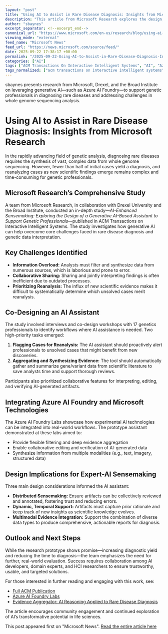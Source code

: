 ```yaml
---
layout: "post"
title: "Using AI to Assist in Rare Disease Diagnosis: Insights from Microsoft Research"
description: "This article from Microsoft Research explores the design, development, and evaluation of a generative AI assistant aimed at supporting genetic professionals in diagnosing rare diseases. The study, conducted in collaboration with Drexel University and the Broad Institute, identifies key challenges in whole genome sequencing analysis and proposes AI-driven solutions to improve diagnostic workflows. Prototypes, including work on Azure AI Foundry, focus on sensemaking, data synthesis, and collaborative decision-making. The research advocates for multidisciplinary collaboration to create domain-specific, trustworthy AI tools that enhance both initial and ongoing genetic analysis."
author: "sbaynes"
excerpt_separator: <!--excerpt_end-->
canonical_url: "https://www.microsoft.com/en-us/research/blog/using-ai-to-assist-in-rare-disease-diagnosis/"
viewing_mode: "external"
feed_name: "Microsoft News"
feed_url: "https://news.microsoft.com/source/feed/"
date: 2025-09-22 17:38:17 +00:00
permalink: "/2025-09-22-Using-AI-to-Assist-in-Rare-Disease-Diagnosis-Insights-from-Microsoft-Research.html"
categories: ["AI"]
tags: ["ACM Transactions On Interactive Intelligent Systems", "AI", "Azure AI Foundry", "Biomedical Data", "Company News", "Data Synthesis", "Diagnosis", "Expert AI Collaboration", "Generative AI", "Genetic Analysis", "HCI", "Health", "Health AI", "Microsoft Research", "News", "Rare Diseases", "Sensemaking", "Whole Genome Sequencing"]
tags_normalized: ["acm transactions on interactive intelligent systems", "ai", "azure ai foundry", "biomedical data", "company news", "data synthesis", "diagnosis", "expert ai collaboration", "generative ai", "genetic analysis", "hci", "health", "health ai", "microsoft research", "news", "rare diseases", "sensemaking", "whole genome sequencing"]
---
```


sbaynes presents research from Microsoft, Drexel, and the Broad Institute on leveraging generative AI—such as Azure AI Foundry—to support genetic professionals in diagnosing rare diseases and addressing challenges in whole genome sequencing analysis.<!--excerpt_end-->

# Using AI to Assist in Rare Disease Diagnosis: Insights from Microsoft Research

In the rapidly advancing field of genetic analysis, diagnosing rare diseases requires the synthesis of vast, complex data from whole genome sequencing. However, fewer than half of initial cases yield a diagnosis, and reanalyzing cases as new scientific findings emerge remains complex and time-consuming for genetic professionals.

## Microsoft Research’s Comprehensive Study

A team from Microsoft Research, in collaboration with Drexel University and the Broad Institute, conducted an in-depth study—*AI-Enhanced Sensemaking: Exploring the Design of a Generative AI-Based Assistant to Support Genetic Professionals*—published in ACM Transactions on Interactive Intelligent Systems. The study investigates how generative AI can help overcome core challenges faced in rare disease diagnosis and genetic data interpretation.

## Key Challenges Identified

- **Information Overload:** Analysts must filter and synthesize data from numerous sources, which is laborious and prone to error.
- **Collaborative Sharing:** Sharing and jointly interpreting findings is often inefficient due to outdated processes.
- **Prioritizing Reanalysis:** The influx of new scientific evidence makes it difficult to systematically determine which unsolved cases merit reanalysis.

## Co-Designing an AI Assistant

The study involved interviews and co-design workshops with 17 genetics professionals to identify workflows where AI assistance is needed. Two high-priority tasks emerged:

1. **Flagging Cases for Reanalysis:** The AI assistant should proactively alert professionals to unsolved cases that might benefit from new discoveries.
2. **Aggregating and Synthesizing Evidence:** The tool should automatically gather and summarize gene/variant data from scientific literature to save analysts time and support thorough reviews.

Participants also prioritized collaborative features for interpreting, editing, and verifying AI-generated artifacts.

## Integrating Azure AI Foundry and Microsoft Technologies

The Azure AI Foundry Labs showcase how experimental AI technologies can be integrated into real-world workflows. The prototype assistant demonstrated at these labs aimed to:

- Provide flexible filtering and deep evidence aggregation
- Enable collaborative editing and verification of AI-generated data
- Synthesize information from multiple modalities (e.g., text, imagery, structured data)

## Design Implications for Expert-AI Sensemaking

Three main design considerations informed the AI assistant:

- **Distributed Sensemaking:** Ensure artifacts can be collectively reviewed and annotated, fostering trust and reducing errors.
- **Dynamic, Temporal Support:** Artifacts must capture prior rationale and keep track of new insights as scientific knowledge evolves.
- **Multimodal Evidence Integration:** Support the combination of diverse data types to produce comprehensive, actionable reports for diagnosis.

## Outlook and Next Steps

While the research prototype shows promise—increasing diagnostic yield and reducing the time to diagnosis—the team emphasizes the need for further, real-world evaluation. Success requires collaboration among AI developers, domain experts, and HCI researchers to ensure trustworthy, usable, and targeted solutions.

For those interested in further reading and engaging with this work, see:

- [Full ACM Publication](https://dl.acm.org/doi/10.1145/3756326)
- [Azure AI Foundry Labs](https://ai.azure.com/labs)
- [Evidence Aggregator: AI Reasoning Applied to Rare Disease Diagnosis](https://www.biorxiv.org/content/10.1101/2025.03.10.642480v1)

The article encourages community engagement and continued exploration of AI’s transformative potential in life sciences.

This post appeared first on "Microsoft News". [Read the entire article here](https://www.microsoft.com/en-us/research/blog/using-ai-to-assist-in-rare-disease-diagnosis/)
